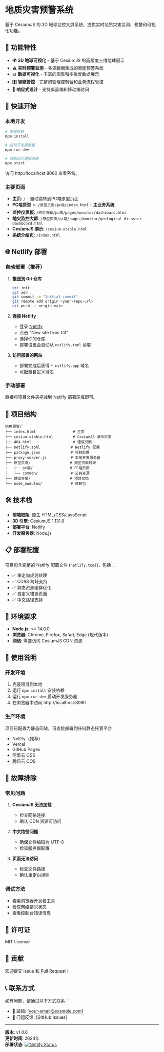 # 地质灾害预警系统

基于 CesiumJS 的 3D 地球监控大屏系统，提供实时地质灾害监测、预警和可视化功能。

## 🌟 功能特性

- 🌍 **3D 地球可视化** - 基于 CesiumJS 的高精度三维地球展示
- ⚠️ **实时预警监测** - 多源数据集成的智能预警系统
- 📊 **数据可视化** - 丰富的图表和多维度数据展示
- 🎛️ **智能管控** - 完整的管理控制台和业务流程管控
- 📱 **响应式设计** - 支持桌面端和移动端访问

## 🚀 快速开始

### 本地开发

```bash
# 安装依赖
npm install

# 启动开发服务器
npm run dev

# 或启动代理服务器
npm start
```

访问 http://localhost:8080 查看系统。

### 主要页面

- **主页**: `/` - 自动跳转到PC端原型页面
- **PC端原型** ⭐: `/原型页面/pc端/index.html` - **主业务系统**
- **监控仪表板**: `/原型页面/pc端/pages/monitor/dashboard.html`
- **地灾监控大屏**: `/原型页面/pc端/pages/monitor/geological-disaster-dashboard.html`
- **CesiumJS 演示**: `/cesium-stable.html`
- **系统介绍页**: `/index.html`

## 🌐 Netlify 部署

### 自动部署（推荐）

1. **推送到 Git 仓库**
   ```bash
   git init
   git add .
   git commit -m "Initial commit"
   git remote add origin <your-repo-url>
   git push -u origin main
   ```

2. **连接 Netlify**
   - 登录 [Netlify](https://app.netlify.com/)
   - 点击 "New site from Git"
   - 选择你的仓库
   - 部署设置会自动从 `netlify.toml` 读取

3. **访问部署的网站**
   - 部署完成后获得 `*.netlify.app` 域名
   - 可配置自定义域名

### 手动部署

直接将项目文件夹拖拽到 Netlify 部署区域即可。

## 📁 项目结构

```
地灾预警/
├── index.html                 # 主页
├── cesium-stable.html         # CesiumJS 演示页面
├── 404.html                   # 错误页面
├── netlify.toml              # Netlify 配置
├── package.json              # 项目配置
├── proxy-server.js           # 本地开发服务器
├── 原型页面/                  # 原型页面目录
│   ├── pc端/                 # PC端页面
│   └── common/               # 公共资源
├── 建设方案/                  # 项目文档
└── node_modules/             # 依赖包
```

## 🛠️ 技术栈

- **前端框架**: 原生 HTML/CSS/JavaScript
- **3D 引擎**: CesiumJS 1.131.0
- **部署平台**: Netlify
- **开发服务器**: Node.js

## 📋 部署配置

项目包含完整的 Netlify 配置文件 (`netlify.toml`)，包括：

- ✅ 重定向规则处理
- ✅ CORS 跨域支持
- ✅ 静态资源缓存优化
- ✅ 自定义错误页面
- ✅ 中文路径支持

## 🔧 环境要求

- **Node.js**: >= 14.0.0
- **浏览器**: Chrome, Firefox, Safari, Edge (现代版本)
- **网络**: 需要访问 CesiumJS CDN 资源

## 📖 使用说明

### 开发环境

1. 克隆项目到本地
2. 运行 `npm install` 安装依赖
3. 运行 `npm run dev` 启动开发服务器
4. 在浏览器中访问 http://localhost:8080

### 生产环境

项目已配置为静态网站，可直接部署到任何静态托管平台：

- Netlify（推荐）
- Vercel
- GitHub Pages
- 阿里云 OSS
- 腾讯云 COS

## 🐛 故障排除

### 常见问题

1. **CesiumJS 无法加载**
   - 检查网络连接
   - 确认 CDN 资源可访问

2. **中文路径问题**
   - 确保文件编码为 UTF-8
   - 检查服务器配置

3. **页面无法访问**
   - 检查文件路径
   - 确认重定向规则

### 调试方法

- 查看浏览器开发者工具
- 检查网络请求状态
- 查看控制台错误信息

## 📄 许可证

MIT License

## 👥 贡献

欢迎提交 Issue 和 Pull Request！

## 📞 联系方式

如有问题，请通过以下方式联系：

- 📧 邮箱: [your-email@example.com]
- 🐛 问题反馈: [GitHub Issues]

---

**版本**: v1.0.0  
**更新时间**: 2024年  
**部署状态**: [![Netlify Status](https://api.netlify.com/api/v1/badges/your-site-id/deploy-status)](https://app.netlify.com/sites/your-site/deploys)
